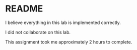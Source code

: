 # README

I believe everything in this lab is implemented correctly.

I did not collaborate on this lab.

This assignment took me approximately 2 hours to complete.
